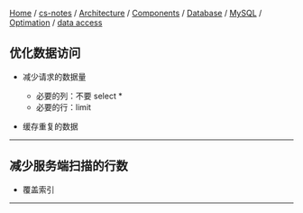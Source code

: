 [Home](https://mengxianbin.github.io) /
[cs-notes](https://mengxianbin.github.io/cs-notes/site) /
[Architecture](https://mengxianbin.github.io/cs-notes/site/Architecture) /
[Components](https://mengxianbin.github.io/cs-notes/site/Architecture/Components) /
[Database](https://mengxianbin.github.io/cs-notes/site/Architecture/Components/Database) /
[MySQL](https://mengxianbin.github.io/cs-notes/site/Architecture/Components/Database/MySQL) /
[Optimation](https://mengxianbin.github.io/cs-notes/site/Architecture/Components/Database/MySQL/Optimation) /
[data access](https://mengxianbin.github.io/cs-notes/site/Architecture/Components/Database/MySQL/Optimation/data%20access)

## 优化数据访问

* 减少请求的数据量
    * 必要的列：不要 select *
    * 必要的行：limit

* 缓存重复的数据

---

## 减少服务端扫描的行数

* 覆盖索引

---

